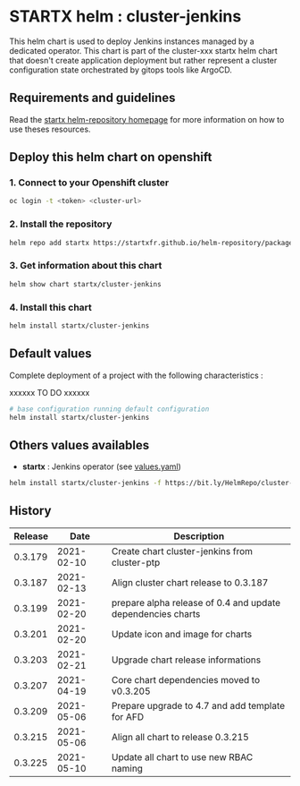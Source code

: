 # STARTX helm : cluster-jenkins

This helm chart is used to deploy Jenkins instances managed by a dedicated operator.
This chart is part of the cluster-xxx startx helm chart that doesn't create application deployment but rather represent a cluster configuration state orchestrated by gitops tools like ArgoCD.

## Requirements and guidelines

Read the [startx helm-repository homepage](https://startxfr.github.io/helm-repository) for
more information on how to use theses resources.

## Deploy this helm chart on openshift

### 1. Connect to your Openshift cluster

```bash
oc login -t <token> <cluster-url>
```

### 2. Install the repository

```bash
helm repo add startx https://startxfr.github.io/helm-repository/packages/
```

### 3. Get information about this chart

```bash
helm show chart startx/cluster-jenkins
```

### 4. Install this chart

```bash
helm install startx/cluster-jenkins
```

## Default values

Complete deployment of a project with the following characteristics :

xxxxxx TO DO xxxxxx

```bash
# base configuration running default configuration
helm install startx/cluster-jenkins
```

## Others values availables

- **startx** : Jenkins operator (see [values.yaml](https://bit.ly/HelmRepo/cluster-jenkins/values-startx.yaml))

```bash
helm install startx/cluster-jenkins -f https://bit.ly/HelmRepo/cluster-jenkins/values-startx.yaml
```

## History

| Release | Date       | Description                                   |
| ------- | ---------- | --------------------------------------------- |
| 0.3.179 | 2021-02-10 | Create chart cluster-jenkins from cluster-ptp |
| 0.3.187 | 2021-02-13 | Align cluster chart release to 0.3.187        || 0.3.191 | 2021-02-13 | Update cluster chart dependencies to 0.3.189
| 0.3.199 | 2021-02-20 | prepare alpha release of 0.4 and update dependencies charts
| 0.3.201 | 2021-02-20 | Update icon and image for charts
| 0.3.203 | 2021-02-21 | Upgrade chart release informations
| 0.3.207 | 2021-04-19 | Core chart dependencies moved to v0.3.205
| 0.3.209 | 2021-05-06 | Prepare upgrade to 4.7 and add template for AFD
| 0.3.215 | 2021-05-06 | Align all chart to release 0.3.215
| 0.3.225 | 2021-05-10 | Update all chart to use new RBAC naming
